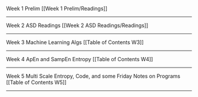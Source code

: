 Week 1 Prelim
[[Week 1 Prelim/Readings]]

---
Week 2 ASD Readings
[[Week 2 ASD Readings/Readings]]

---
Week 3 Machine Learning Algs
[[Table of Contents W3]]

---
Week 4 ApEn and SampEn Entropy
[[Table of Contents W4]]

---
Week 5 Multi Scale Entropy, Code, and some Friday Notes on Programs
[[Table of Contents W5]]

---